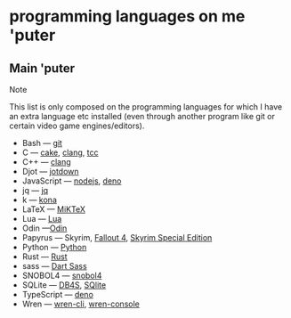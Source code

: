 # programming languages on me 'puter

## Main 'puter

> [!note]
> This list is only composed on the programming languages for which I have an
> extra language etc installed (even through another program like git or certain
> video game engines/editors).

- Bash &mdash; [git](https://git-scm.com/downloads)
- C &mdash; [cake](https://github.com/thradams/cake), [clang](https://releases.llvm.org/download.html), [tcc](https://download.savannah.gnu.org/releases/tinycc/)
- C++ &mdash; [clang](https://releases.llvm.org/download.html)
- Djot &mdash; [jotdown](https://github.com/hellux/jotdown)
- JavaScript &mdash; [nodejs](https://nodejs.org/en/download), [deno](https://deno.com)
- jq &mdash; [jq](https://jqlang.org/download/)
- k &mdash; [kona](https://github.com/kevinlawler/kona)
- LaTeX &mdash; [MiKTeX](https://miktex.org/about)
- Lua &mdash; [Lua](https://www.lua.org/download.html)
- Odin &mdash;[Odin](https://odin-lang.org/docs/install/)
- Papyrus &mdash; Skyrim, [Fallout 4](https://store.steampowered.com/app/1946160/Fallout_4_Creation_Kit/), [Skyrim Special Edition](https://store.steampowered.com/app/1946180/Skyrim_Special_Edition_Creation_Kit/)
- Python &mdash; [Python](https://www.python.org/downloads/)
- Rust &mdash; [Rust](https://www.rust-lang.org/tools/install)
- sass &mdash; [Dart Sass](https://github.com/sass/dart-sass/releases)
- SNOBOL4 &mdash; [snobol4](https://ftp.regressive.org/snobol4/)
- SQLite &mdash; [DB4S](https://sqlitebrowser.org), [SQlite](https://sqlite.org/download.html)
- TypeScript &mdash; [deno](https://deno.com)
- Wren &mdash; [wren-cli](https://github.com/wren-lang/wren-cli/releases), [wren-console](https://github.com/joshgoebel/wren-console/releases)
